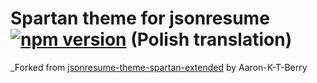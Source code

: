# Spartan theme for jsonresume [![npm version](https://badge.fury.io/js/jsonresume-theme-spartan-extended.svg)](https://badge.fury.io/js/jsonresume-theme-spartan-extended) (Polish translation)

_Forked from [jsonresume-theme-spartan-extended](https://github.com/Aaron-K-T-Berry/jsonresume-theme-spartan-extended) by Aaron-K-T-Berry
